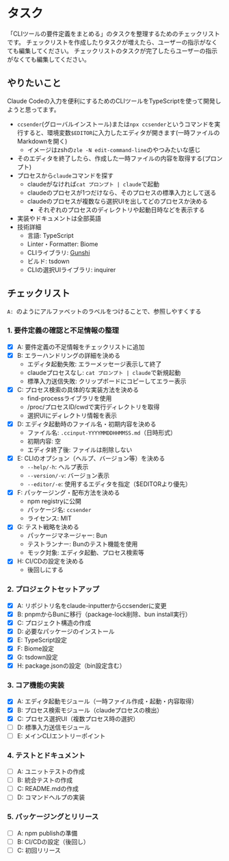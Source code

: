 # タスク
「CLIツールの要件定義をまとめる」のタスクを整理するためのチェックリストです。
チェックリストを作成したりタスクが増えたら、ユーザーの指示がなくても編集してください。
チェックリストのタスクが完了したらユーザーの指示がなくても編集してください。

## やりたいこと

Claude Codeの入力を便利にするためのCLIツールをTypeScriptを使って開発しようと思ってます。

- `ccsender`(グローバルインストール)または`npx ccsender`というコマンドを実行すると、環境変数`$EDITOR`に入力したエディタが開きます(一時ファイルのMarkdownを開く)
    - イメージはzshの`zle -N edit-command-line`のやつみたいな感じ
- そのエディタを終了したら、作成した一時ファイルの内容を取得する(プロンプト)
- プロセスから`claude`コマンドを探す
    - claudeがなければ`cat プロンプト | claude`で起動
    - claudeのプロセスが1つだけなら、そのプロセスの標準入力として送る
    - claudeのプロセスが複数なら選択UIを出してどのプロセスか決める
        - それぞれのプロセスのディレクトリや起動日時などを表示する
- 実装やドキュメントは全部英語
- 技術詳細
    - 言語: TypeScript
    - Linter・Formatter: Biome
    - CLIライブラリ: [Gunshi](https://gunshi.dev/)
    - ビルド: tsdown
    - CLIの選択UIライブラリ: inquirer

## チェックリスト

`A: `のようにアルファベットのラベルをつけることで、参照しやすくする

### 1. 要件定義の確認と不足情報の整理

- [x] A: 要件定義の不足情報をチェックリストに追加
- [x] B: エラーハンドリングの詳細を決める
    - エディタ起動失敗: エラーメッセージ表示して終了
    - claudeプロセスなし: `cat プロンプト | claude`で新規起動
    - 標準入力送信失敗: クリップボードにコピーしてエラー表示
- [x] C: プロセス検索の具体的な実装方法を決める
    - find-processライブラリを使用
    - /proc/プロセスID/cwdで実行ディレクトリを取得
    - 選択UIにディレクトリ情報を表示
- [x] D: エディタ起動時のファイル名・初期内容を決める
    - ファイル名: `.ccinput-YYYYMMDDHHMMSS.md`（日時形式）
    - 初期内容: 空
    - エディタ終了後: ファイルは削除しない
- [x] E: CLIのオプション（ヘルプ、バージョン等）を決める
    - `--help/-h`: ヘルプ表示
    - `--version/-v`: バージョン表示
    - `--editor/-e`: 使用するエディタを指定（$EDITORより優先）
- [x] F: パッケージング・配布方法を決める
    - npm registryに公開
    - パッケージ名: `ccsender`
    - ライセンス: MIT
- [x] G: テスト戦略を決める
    - パッケージマネージャー: Bun
    - テストランナー: Bunのテスト機能を使用
    - モック対象: エディタ起動、プロセス検索等
- [x] H: CI/CDの設定を決める
    - 後回しにする

### 2. プロジェクトセットアップ

- [x] A: リポジトリ名をclaude-inputterからccsenderに変更
- [x] B: pnpmからBunに移行（package-lock削除、bun install実行）
- [x] C: プロジェクト構造の作成
- [x] D: 必要なパッケージのインストール
- [x] E: TypeScript設定
- [x] F: Biome設定
- [x] G: tsdown設定
- [x] H: package.jsonの設定（bin設定含む）

### 3. コア機能の実装

- [x] A: エディタ起動モジュール（一時ファイル作成・起動・内容取得）
- [x] B: プロセス検索モジュール（claudeプロセスの検出）
- [x] C: プロセス選択UI（複数プロセス時の選択）
- [ ] D: 標準入力送信モジュール
- [ ] E: メインCLIエントリーポイント

### 4. テストとドキュメント

- [ ] A: ユニットテストの作成
- [ ] B: 統合テストの作成
- [ ] C: README.mdの作成
- [ ] D: コマンドヘルプの実装

### 5. パッケージングとリリース

- [ ] A: npm publishの準備
- [ ] B: CI/CDの設定（後回し）
- [ ] C: 初回リリース
